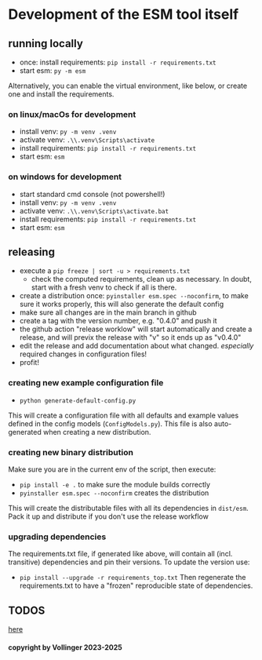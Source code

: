 # Development of the ESM tool itself

## running locally 

- once: install requirements: `pip install -r requirements.txt`
- start esm: `py -m esm`

Alternatively, you can enable the virtual environment, like below, or create one and install the requirements.

### on linux/macOs for development

- install venv: `py -m venv .venv`
- activate venv: `.\\.venv\Scripts\activate`
- install requirements: `pip install -r requirements.txt`
- start esm: `esm`

### on windows for development

- start standard cmd console (not powershell!)
- install venv: `py -m venv .venv`
- activate venv: `.\\.venv\Scripts\activate.bat`
- install requirements: `pip install -r requirements.txt`
- start esm: `esm`

## releasing

- execute a `pip freeze | sort -u > requirements.txt`
  - check the computed requirements, clean up as necessary. In doubt, start with a fresh venv to check if all is there.
- create a distribution once: `pyinstaller esm.spec --noconfirm`, to make sure it works properly, this will also generate the default config
- make sure all changes are in the main branch in github
- create a tag with the version number, e.g. "0.4.0" and push it
- the github action "release worklow" will start automatically and create a release, and will previx the release with "v" so it ends up as "v0.4.0"
- edit the release and add documentation about what changed. *especially* required changes in configuration files!
- profit!

### creating new example configuration file
- `python generate-default-config.py`

This will create a configuration file with all defaults and example values defined in the config models (`ConfigModels.py`). This file is also auto-generated when creating a new distribution.

### creating new binary distribution

Make sure you are in the current env of the script, then execute:

- `pip install -e .` to make sure the module builds correctly
- `pyinstaller esm.spec --noconfirm` creates the distribution

This will create the distributable files with all its dependencies in `dist/esm`. Pack it up and distribute if you don't use the release workflow

### upgrading dependencies
The requirements.txt file, if generated like above, will contain all (incl. transitive) dependencies and pin their versions. To update the version use:
- `pip install --upgrade -r requirements_top.txt`
Then regenerate the requirements.txt to have a "frozen" reproducible state of dependencies.

## TODOS

[here](todos.md)

#### copyright by Vollinger 2023-2025
